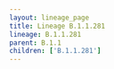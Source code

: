 ```yaml
---
layout: lineage_page
title: Lineage B.1.1.281
lineage: B.1.1.281
parent: B.1.1
children: ['B.1.1.281']
---
```

